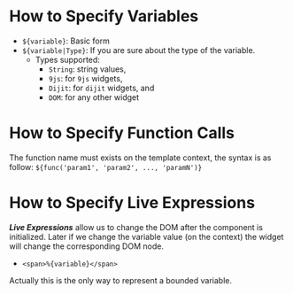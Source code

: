 # How to Specify Variables #
- `${variable}`: Basic form
- `${variable|Type}`: If you are sure about the type of the variable.
    - Types supported: 
        - `String`: string values,
        - `9js`: for `9js` widgets,
        - `Dijit`: for `dijit` widgets, and
        - `DOM`: for any other widget

# How to Specify Function Calls #
The function name must exists on the template context, the syntax is as follow: `${func('param1', 'param2', ..., 'paramN')}`


# How to Specify Live Expressions #
***Live Expressions*** allow us to change the DOM after the component is initialized. Later if we change the variable value (on the context) the widget will change the corresponding DOM node.

- `<span>%{variable}</span>`


Actually this is the only way to represent a bounded variable.
